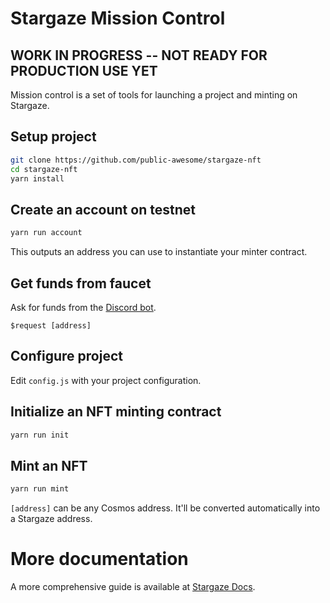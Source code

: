 # Stargaze Mission Control

## WORK IN PROGRESS -- NOT READY FOR PRODUCTION USE YET

Mission control is a set of tools for launching a project and minting on Stargaze.

## Setup project

```sh
git clone https://github.com/public-awesome/stargaze-nft
cd stargaze-nft
yarn install
```

## Create an account on testnet

```sh
yarn run account
```

This outputs an address you can use to instantiate your minter contract.

## Get funds from faucet

Ask for funds from the [Discord bot](https://discord.gg/EUpDph5k).

```
$request [address]
```

## Configure project

Edit `config.js` with your project configuration.

## Initialize an NFT minting contract

```sh
yarn run init
```

## Mint an NFT

```sh
yarn run mint
```

`[address]` can be any Cosmos address. It'll be converted automatically into a Stargaze address.

# More documentation

A more comprehensive guide is available at [Stargaze Docs](https://docs.stargaze.zone/guides/readme).

